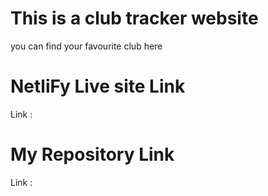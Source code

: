 # This is a club tracker website

you can find your favourite club here

# NetliFy Live site Link

Link : 

# My Repository Link

Link : 